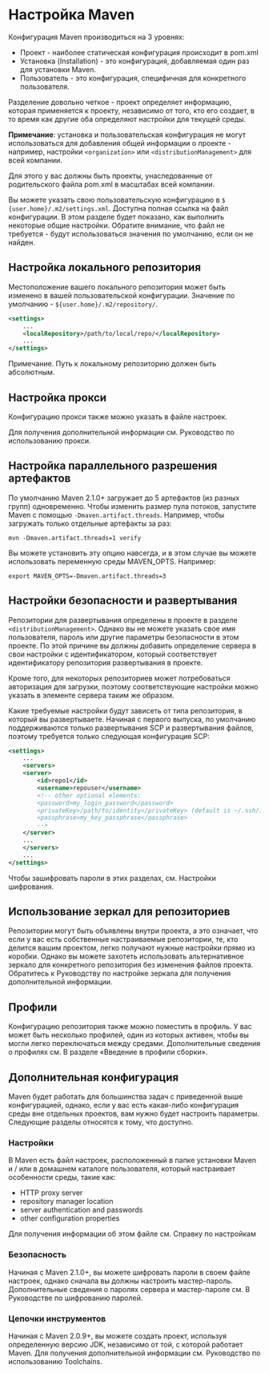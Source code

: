 Настройка Maven
========================

Конфигурация Maven производиться на 3 уровнях:

- Проект - наиболее статическая конфигурация происходит в pom.xml
- Установка (Installation) - это конфигурация, добавляемая один раз для установки Maven.
- Пользователь - это конфигурация, специфичная для конкретного пользователя.
  
Разделение довольно четкое - проект определяет информацию, которая применяется к проекту, независимо от того, кто его создает, в то время как другие оба определяют настройки для текущей среды.

**Примечание**: установка и пользовательская конфигурация не могут использоваться для добавления общей информации о проекте - например, настройки `<organization>` или `<distributionManagement>` для всей компании.

Для этого у вас должны быть проекты, унаследованные от родительского файла pom.xml в масштабах всей компании.

Вы можете указать свою пользовательскую конфигурацию в `$ {user.home}/.m2/settings.xml`. Доступна полная ссылка на файл конфигурации. В этом разделе будет показано, как выполнить некоторые общие настройки. Обратите внимание, что файл не требуется - будут использоваться значения по умолчанию, если он не найден.

Настройка локального репозитория
---------------------------------

Местоположение вашего локального репозитория может быть изменено в вашей пользовательской конфигурации. Значение по умолчанию - `${user.home}/.m2/repository/`.

```xml
<settings>
    ...
    <localRepository>/path/to/local/repo/</localRepository>
    ...
</settings>
```

Примечание. Путь к локальному репозиторию должен быть абсолютным.

Настройка прокси
-----------------

Конфигурацию прокси также можно указать в файле настроек.

Для получения дополнительной информации см. Руководство по использованию прокси.

Настройка параллельного разрешения артефактов
-----------------------------------------------

По умолчанию Maven 2.1.0+ загружает до 5 артефактов (из разных групп) одновременно. Чтобы изменить размер пула потоков, запустите Maven с помощью `-Dmaven.artifact.threads`. Например, чтобы загружать только отдельные артефакты за раз:

    mvn -Dmaven.artifact.threads=1 verify

Вы можете установить эту опцию навсегда, и в этом случае вы можете использовать переменную среды MAVEN_OPTS. Например:

    export MAVEN_OPTS=-Dmaven.artifact.threads=3

Настройки безопасности и развертывания
---------------------------------

Репозитории для развертывания определены в проекте в разделе `<distributionManagement>`. Однако вы не можете указать свое имя пользователя, пароль или другие параметры безопасности в этом проекте. По этой причине вы должны добавить определение сервера в свои настройки с идентификатором, который соответствует идентификатору репозитория развертывания в проекте.

Кроме того, для некоторых репозиториев может потребоваться авторизация для загрузки, поэтому соответствующие настройки можно указать в элементе сервера таким же образом.

Какие требуемые настройки будут зависеть от типа репозитория, в который вы развертываете. Начиная с первого выпуска, по умолчанию поддерживаются только развертывания SCP и развертывания файлов, поэтому требуется только следующая конфигурация SCP:

```xml
<settings>
    ...
    <servers>
    <server>
        <id>repo1</id>
        <username>repouser</username>
        <!-- other optional elements:
        <password>my_login_password</password>
        <privateKey>/path/to/identity</privateKey> (default is ~/.ssh/id_dsa)
        <passphrase>my_key_passphrase</passphrase>
        -->
    </server>
    ...
    </servers>
    ...
</settings>
```

Чтобы зашифровать пароли в этих разделах, см. Настройки шифрования.

Использование зеркал для репозиториев
-------------------------------------

Репозитории могут быть объявлены внутри проекта, а это означает, что если у вас есть собственные настраиваемые репозитории, те, кто делится вашим проектом, легко получают нужные настройки прямо из коробки. Однако вы можете захотеть использовать альтернативное зеркало для конкретного репозитория без изменения файлов проекта. Обратитесь к Руководству по настройке зеркала для получения дополнительной информации.

Профили
------------

Конфигурацию репозитория также можно поместить в профиль. У вас может быть несколько профилей, один из которых активен, чтобы вы могли легко переключаться между средами. Дополнительные сведения о профилях см. В разделе «Введение в профили сборки».

Дополнительная конфигурация
----------------------------------

Maven будет работать для большинства задач с приведенной выше конфигурацией, однако, если у вас есть какая-либо конфигурация среды вне отдельных проектов, вам нужно будет настроить параметры. Следующие разделы относятся к тому, что доступно.

### Настройки

В Maven есть файл настроек, расположенный в папке установки Maven и / или в домашнем каталоге пользователя, который настраивает особенности среды, такие как:

- HTTP proxy server
- repository manager location
- server authentication and passwords
- other configuration properties

Для получения информации об этом файле см. Справку по настройкам

### Безопасность

Начиная с Maven 2.1.0+, вы можете шифровать пароли в своем файле настроек, однако сначала вы должны настроить мастер-пароль. Дополнительные сведения о паролях сервера и мастер-пароле см. В Руководстве по шифрованию паролей.


### Цепочки инструментов

Начиная с Maven 2.0.9+, вы можете создать проект, используя определенную версию JDK, независимо от той, с которой работает Maven. Для получения дополнительной информации см. Руководство по использованию Toolchains.